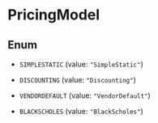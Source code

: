 

# PricingModel

## Enum


* `SIMPLESTATIC` (value: `"SimpleStatic"`)

* `DISCOUNTING` (value: `"Discounting"`)

* `VENDORDEFAULT` (value: `"VendorDefault"`)

* `BLACKSCHOLES` (value: `"BlackScholes"`)



